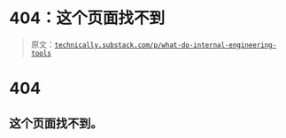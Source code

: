 # 404：这个页面找不到

> 原文：[`technically.substack.com/p/what-do-internal-engineering-tools`](https://technically.substack.com/p/what-do-internal-engineering-tools)

# 404

## 这个页面找不到。
